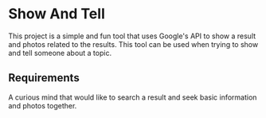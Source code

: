 # Show And Tell

This project is a simple and fun tool that uses Google's API to show a result and
photos related to the results. This tool can be used when trying to show and tell
someone about a topic.

## Requirements

A curious mind that would like to search a result and seek basic information and photos
together.
